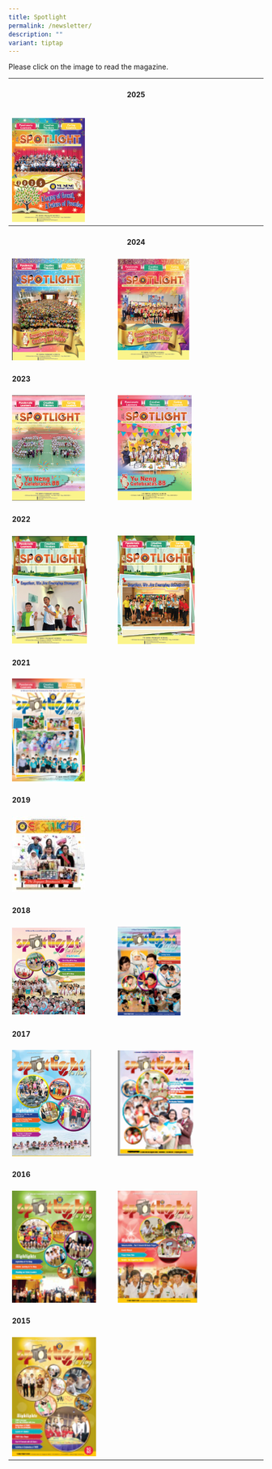 ```yaml
---
title: Spotlight
permalink: /newsletter/
description: ""
variant: tiptap
---
```

<p>Please click on the image to read the magazine.</p>
<p></p>
<table style="minWidth: 50px">
<colgroup>
<col>
<col>
</colgroup>
<tbody>
<tr>
<th rowspan="1" colspan="2">
<h4>2025</h4>
</th>
</tr>
<tr>
<td rowspan="1" colspan="1">
<p></p><a class="isomer-image-wrapper" href="https://drive.google.com/file/d/1hjOJDrNId1YGFmrOIHFekmtykqokuMIC/view?usp=sharing"><img style="width: 74%;" height="auto" width="100%" alt="" src="/images/May_2025_Spotlight.png"></a>
</td>
<td rowspan="1" colspan="1">
<p></p>
</td>
</tr>
<tr>
<th rowspan="1" colspan="2">
<h4>2024</h4>
</th>
</tr>
<tr>
<td rowspan="1" colspan="1"><a class="isomer-image-wrapper" href="https://drive.google.com/file/d/1wzpd-Qh3PrTAocfco19z7BVQuk0Q0o1C/view?usp=sharing"><img style="width: 74%;" height="auto" width="100%" alt="" src="/images/Spotlight_May_2024.png"></a>
</td>
<td rowspan="1" colspan="1"><a class="isomer-image-wrapper" href="https://drive.google.com/file/d/1pS6zMHj6ZIHtVVTOFJd4I36ogd-Eh4Rd/view?usp=sharing"><img style="width: 50%;" height="auto" width="100%" alt="" src="/images/Spotlight_Nov_2024.png"></a>
</td>
</tr>
<tr>
<td rowspan="1" colspan="2">
<p></p>
<h4>2023</h4>
</td>
</tr>
<tr>
<td rowspan="1" colspan="1"><a class="isomer-image-wrapper" href="https://drive.google.com/file/d/17qlRefa_qSOo-YI-i2iaD-ZIdFVwlJzl/view?usp=sharing"><img style="width: 74%;" height="auto" width="100%" src="/images/spotlight%20issue%201%20may%202023.png"></a>
</td>
<td rowspan="1" colspan="1"><a class="isomer-image-wrapper" href="https://drive.google.com/file/d/1_JI216-UqZQrEJDsCcCrP5Kdd0Yr18Qa/view?usp=sharing"><img style="width: 52%;" height="auto" width="100%" src="/images/Spotlight_Nov_2023.png"></a>
</td>
</tr>
<tr>
<td rowspan="1" colspan="2">
<p></p>
<h4>2022</h4>
</td>
</tr>
<tr>
<td rowspan="1" colspan="1"><a class="isomer-image-wrapper" href="https://drive.google.com/file/d/1cUFzVN05O23nbmuVURmql15a222lUWYv/view?usp=drive_link"><img style="width: 76%;" height="auto" width="100%" alt="" src="/images/Screenshot_2024_12_26_101442.png"></a>
</td>
<td rowspan="1" colspan="1"><a class="isomer-image-wrapper" href="https://drive.google.com/file/d/1r4V4BahxX4CF_b_TrxAuELOtjCKQ4hJ3/view?usp=drive_link"><img style="width: 54%;" height="auto" width="100%" src="/images/spotlight%20issue%202%20november%202022.png"></a>
</td>
</tr>
<tr>
<td rowspan="1" colspan="2">
<p></p>
<h4>2021</h4>
</td>
</tr>
<tr>
<td rowspan="1" colspan="1"><a class="isomer-image-wrapper" href="https://staging-lite.d2yfztulajmjoi.amplifyapp.com/files/Spotlight-May-2021.pdf"><img style="width: 74%;" height="auto" width="100%" src="/images/Spotlight-May-2021-107x150.png"></a>
</td>
<td rowspan="1" colspan="1">
<p></p>
</td>
</tr>
<tr>
<td rowspan="1" colspan="2">
<p></p>
<h4>2019</h4>
</td>
</tr>
<tr>
<td rowspan="1" colspan="1"><a class="isomer-image-wrapper" href="https://yunengpri.moe.edu.sg/wp-content/uploads/2019/07/2019-Spotlight-The-Singapore-Bicentennial-Edition_Sem-1.pdf"><img style="width: 74%;" height="auto" width="100%" src="/images/Bicentennial-145x150.jpg"></a>
</td>
<td rowspan="1" colspan="1">
<p></p>
</td>
</tr>
<tr>
<td rowspan="1" colspan="2">
<p></p>
<h4>2018</h4>
</td>
</tr>
<tr>
<td rowspan="1" colspan="1"><a class="isomer-image-wrapper" href="https://yunengpri.moe.edu.sg/wp-content/uploads/2017/03/Yu-Neng-Spotlight-NL_final-version.pdf"><img style="width: 74%;" height="auto" width="100%" src="/images/1-253x300.png"></a>
</td>
<td rowspan="1" colspan="1"><a class="isomer-image-wrapper" href="https://yunengpri.moe.edu.sg/wp-content/uploads/2018/11/Yu-Neng-Spotlight-NL-Term2_FA.pdf"><img style="width: 44%;" height="auto" width="100%" src="/images/1-3-106x150.png"></a>
</td>
</tr>
<tr>
<td rowspan="1" colspan="2">
<p></p>
<h4>2017</h4>
</td>
</tr>
<tr>
<td rowspan="1" colspan="1"><a class="isomer-image-wrapper" href="https://yunengpri.moe.edu.sg/wp-content/uploads/2017/07/Yuneng-Jun-2017.pdf"><img style="width: 80%;" height="auto" width="100%" src="/images/Spotlight-Jun-2017-224x300.png"></a>
</td>
<td rowspan="1" colspan="1"><a class="isomer-image-wrapper" href="https://yunengpri.moe.edu.sg/wp-content/uploads/2017/03/Yu-Neng-Spotlight-NL_Nov17_041117.pdf"><img style="width: 53%;" height="auto" width="100%" src="/images/Nov2017.png"></a>
</td>
</tr>
<tr>
<td rowspan="1" colspan="2">
<p></p>
<h4>2016</h4>
</td>
</tr>
<tr>
<td rowspan="1" colspan="1"><a class="isomer-image-wrapper" href="https://www.yunengpri.moe.edu.sg/files/4-Yu-Neng-Spotlight-May-2016.pdf"><img style="width: 85%;" height="auto" width="100%" src="/images/May2016-113x150.png"></a>
</td>
<td rowspan="1" colspan="1"><a class="isomer-image-wrapper" href="https://www.yunengpri.moe.edu.sg/files/5-Yu-Neng-Spotlight-Dec-2016.pdf"><img style="width: 56%;" height="auto" width="100%" src="/images/Dec2016-107x150.png"></a>
</td>
</tr>
<tr>
<td rowspan="1" colspan="2">
<p></p>
<h4>2015</h4>
</td>
</tr>
<tr>
<td rowspan="1" colspan="1"><a class="isomer-image-wrapper" href="https://www.yunengpri.moe.edu.sg/files/2015-11-Spotlight.pdf"><img style="width: 85%;" height="auto" width="100%" src="/images/Nov2015-106x150.png"></a>
</td>
<td rowspan="1" colspan="1">
<p></p>
</td>
</tr>
</tbody>
</table>
<p></p>
<p></p>
<p></p>
<h5></h5>
<h5></h5>
<h5></h5>
<h5></h5>
<h5></h5>
<h5></h5>
<h5></h5>
<h5></h5>
<p></p>